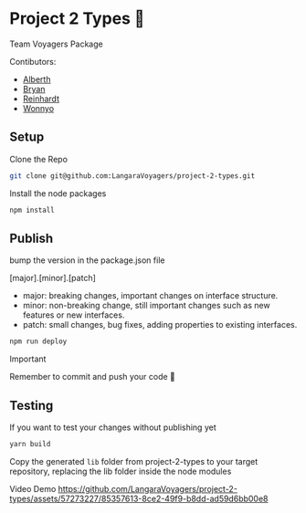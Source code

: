 # Project 2 Types 💅
Team Voyagers Package

Contibutors:
- [Alberth](https://github.com/ALFAROSO)
- [Bryan](https://github.com/BryanCaldeira)
- [Reinhardt](https://github.com/ReinhardtBotha)
- [Wonnyo](https://github.com/whamester)

## Setup

Clone the Repo
```bash
git clone git@github.com:LangaraVoyagers/project-2-types.git
```

Install the node packages
```bash
npm install
```

## Publish
bump the version in the package.json file

[major].[minor].[patch]
- major: breaking changes, important changes on interface structure.
- minor: non-breaking change, still important changes such as new features or new interfaces.
- patch: small changes, bug fixes, adding properties to existing interfaces.

```bash
npm run deploy
```

> [!IMPORTANT]
> Remember to commit and push your code 🙏


## Testing
If you want to test your changes without publishing yet

```bash
yarn build
```

Copy the generated `lib` folder from project-2-types to your target repository, replacing the lib folder inside the node modules

Video Demo
https://github.com/LangaraVoyagers/project-2-types/assets/57273227/85357613-8ce2-49f9-b8dd-ad59d6bb00e8


